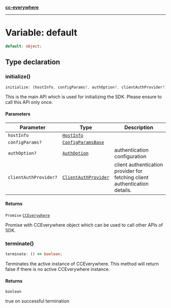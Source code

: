 [**cc-everywhere**](../../../../../index.md)

***

# Variable: default

```ts
default: object;
```

## Type declaration

### initialize()

```ts
initialize: (hostInfo, configParams?, authOption?, clientAuthProvider?) => Promise<CCEverywhere>;
```

This is the main API which is used for initializing the SDK.
Please ensure to call this API only once.

#### Parameters

| Parameter | Type | Description |
| ------ | ------ | ------ |
| `hostInfo` | [`HostInfo`](../../../../../shared/src/types/host-info-types/type-aliases/host-info.md) |  |
| `configParams?` | [`ConfigParamsBase`](../../../../../shared/src/types/host-info-types/interfaces/config-params-base.md) |  |
| `authOption?` | [`AuthOption`](../../../../../shared/src/types/authentication-types/type-aliases/auth-option.md) | authentication configuration |
| `clientAuthProvider?` | [`ClientAuthProvider`](../../../../../shared/src/types/client-authentication-types/interfaces/client-auth-provider.md) | client authentication provider for fetching client authentication details. |

#### Returns

`Promise` [`CCEverywhere`](../classes/cc-everywhere.md)

Promise with CCEverywhere object which can be used to call other APIs of SDK.

### terminate()

```ts
terminate: () => boolean;
```

Terminates the active instance of CCEverywhere.
This method will return false if there is no active CCEverywhere instance.

#### Returns

`boolean`

true on successful termination
